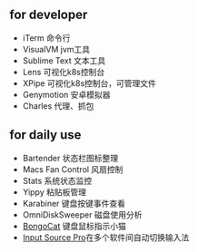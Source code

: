 
## for developer
-   iTerm 命令行
-   VisualVM jvm工具
-   Sublime Text 文本工具
-   Lens 可视化k8s控制台
-   XPipe 可视化k8s控制台，可管理文件
-   Genymotion 安卓模拟器
-   Charles 代理、抓包

## for daily use
-   Bartender 状态栏图标整理
-   Macs Fan Control 风扇控制
-   Stats 系统状态监控
-   Yippy 粘贴板管理
-   Karabiner 键盘按键事件查看
-   OmniDiskSweeper 磁盘使用分析
-   [BongoCat](https://github.com/ayangweb/BongoCat) 键盘鼠标指示小猫
-   [Input Source Pro](https://github.com/runjuu/InputSourcePro)在多个软件间自动切换输入法